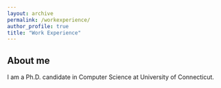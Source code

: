 ```yaml
---
layout: archive
permalink: /workexperience/
author_profile: true
title: "Work Experience"
---
```


About me
------
I am a Ph.D. candidate in Computer Science at University of Connecticut.
